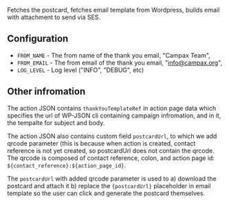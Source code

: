 
Fetches the postcard, fetches email template from Wordpress, builds email with attachment to send via SES.


## Configuration

- `FROM_NAME` - The from name of the thank you email, "Campax Team",
- `FROM_EMAIL` - The from email of the thank you email, "info@campax.org",
- `LOG_LEVEL` - Log level ("INFO", "DEBUG", etc)

## Other infromation

The action JSON contains `thankYouTemplateRef` in action page data which
specifies the url of WP-JSON cli containing campaign infromation, and in it, the
tempalte for subject and body.

The action JSON also contains custom field `postcardUrl`, to which we add qrcode parameter (this is because when action is created, contact reference is not yet created, so postcardUrl does not contain the qrcode. The qrcode is composed of contact reference, colon, and action page id: `${contact_reference}:${action_page_id}`.

The `postcardUrl` with added qrcode parameter is used to a) download the postcard and attach it b) replace the `{postcardUrl}` placeholder in email template so the user can click and generate the postcard themselves.

